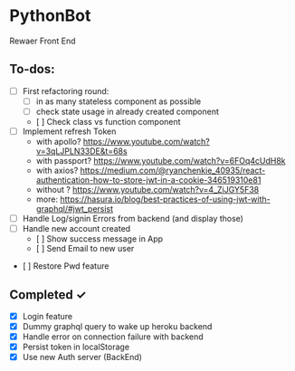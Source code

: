 # PythonBot

Rewaer Front End

## To-dos:

- [ ] First refactoring round:
  - [ ] in as many stateless component as possible
  - [ ] check state usage in already created component
  - [ ] Check class vs function component
- [ ] Implement refresh Token
  - with apollo? https://www.youtube.com/watch?v=3qLJPLN33DE&t=68s
  - with passport? https://www.youtube.com/watch?v=6FOq4cUdH8k
  - with axios? https://medium.com/@ryanchenkie_40935/react-authentication-how-to-store-jwt-in-a-cookie-346519310e81
  - without ? https://www.youtube.com/watch?v=4_ZiJGY5F38
  - more: https://hasura.io/blog/best-practices-of-using-jwt-with-graphql/#jwt_persist
- [ ] Handle Log/signin Errors from backend (and display those)
- [ ] Handle new account created
  - [ ] Show success message in App
  - [ ] Send Email to new user
- [ ] Restore Pwd feature

## Completed ✓

- [x] Login feature
- [x] Dummy graphql query to wake up heroku backend
- [x] Handle error on connection failure with backend
- [x] Persist token in localStorage
- [x] Use new Auth server (BackEnd)
